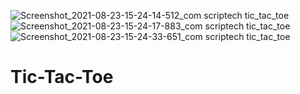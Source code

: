![Screenshot_2021-08-23-15-24-14-512_com scriptech tic_tac_toe](https://user-images.githubusercontent.com/68386469/130428831-4a8d33a0-779e-4b97-948a-d1be729b66c4.jpg)
![Screenshot_2021-08-23-15-24-17-883_com scriptech tic_tac_toe](https://user-images.githubusercontent.com/68386469/130428853-9fc18b5a-8712-45e8-9a3a-3c5a5bfa2e2f.jpg)
![Screenshot_2021-08-23-15-24-33-651_com scriptech tic_tac_toe](https://user-images.githubusercontent.com/68386469/130428861-5924eb9f-5280-4d57-9096-757a406d0faa.jpg)
# Tic-Tac-Toe
